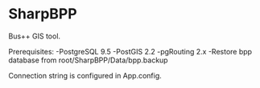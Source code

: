 # SharpBPP
Bus++ GIS tool.

Prerequisites:
-PostgreSQL 9.5
-PostGIS 2.2
-pgRouting 2.x
-Restore bpp database from root/SharpBPP/Data/bpp.backup

Connection string is configured in App.config.

